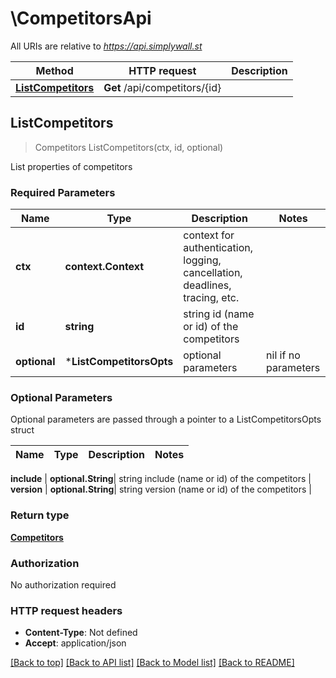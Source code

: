 # \CompetitorsApi

All URIs are relative to *https://api.simplywall.st*

Method | HTTP request | Description
------------- | ------------- | -------------
[**ListCompetitors**](CompetitorsApi.md#ListCompetitors) | **Get** /api/competitors/{id} | 



## ListCompetitors

> Competitors ListCompetitors(ctx, id, optional)



List properties of competitors

### Required Parameters


Name | Type | Description  | Notes
------------- | ------------- | ------------- | -------------
**ctx** | **context.Context** | context for authentication, logging, cancellation, deadlines, tracing, etc.
**id** | **string**| string id (name or id) of the competitors | 
 **optional** | ***ListCompetitorsOpts** | optional parameters | nil if no parameters

### Optional Parameters

Optional parameters are passed through a pointer to a ListCompetitorsOpts struct


Name | Type | Description  | Notes
------------- | ------------- | ------------- | -------------

 **include** | **optional.String**| string include (name or id) of the competitors | 
 **version** | **optional.String**| string version (name or id) of the competitors | 

### Return type

[**Competitors**](competitors.md)

### Authorization

No authorization required

### HTTP request headers

- **Content-Type**: Not defined
- **Accept**: application/json

[[Back to top]](#) [[Back to API list]](../README.md#documentation-for-api-endpoints)
[[Back to Model list]](../README.md#documentation-for-models)
[[Back to README]](../README.md)

